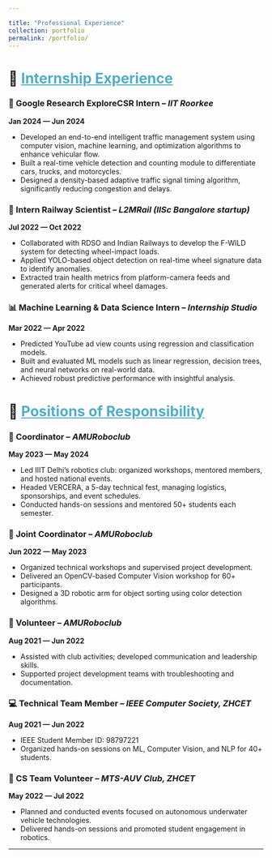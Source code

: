 ```yaml
---

title: "Professional Experience"
collection: portfolio
permalink: /portfolio/
---
```


# 💼 <a href="https://drive.google.com/file/d/1m2Qzjm_5uPeAJstj1_7WSm_nwoQr7ZyM/view?usp=sharing" style="color:#52ADC8;">Internship Experience</a>
### 🚦 Google Research ExploreCSR Intern – *IIT Roorkee*

**Jan 2024 — Jun 2024**

* Developed an end-to-end intelligent traffic management system using computer vision, machine learning, and optimization algorithms to enhance vehicular flow.
* Built a real-time vehicle detection and counting module to differentiate cars, trucks, and motorcycles.
* Designed a density-based adaptive traffic signal timing algorithm, significantly reducing congestion and delays.

### 🚄 Intern Railway Scientist – *L2MRail (IISc Bangalore startup)*

**Jul 2022 — Oct 2022**

* Collaborated with RDSO and Indian Railways to develop the F-WILD system for detecting wheel-impact loads.
* Applied YOLO-based object detection on real-time wheel signature data to identify anomalies.
* Extracted train health metrics from platform-camera feeds and generated alerts for critical wheel damages.

### 📊 Machine Learning & Data Science Intern – *Internship Studio*

**Mar 2022 — Apr 2022**

* Predicted YouTube ad view counts using regression and classification models.
* Built and evaluated ML models such as linear regression, decision trees, and neural networks on real-world data.
* Achieved robust predictive performance with insightful analysis.


# 🧭 <a href="https://drive.google.com/file/d/1izivNTRTAXRK0rEf536x-HK1K3k7uRZU/view?usp=drive_link" style="color:#52ADC8;">Positions of Responsibility</a>  


### 🤖 Coordinator – *AMURoboclub*

**May 2023 — May 2024**

* Led IIIT Delhi’s robotics club: organized workshops, mentored members, and hosted national events.
* Headed VERCERA, a 5-day technical fest, managing logistics, sponsorships, and event schedules.
* Conducted hands-on sessions and mentored 50+ students each semester.

### 🤝 Joint Coordinator – *AMURoboclub*

**Jun 2022 — May 2023**

* Organized technical workshops and supervised project development.
* Delivered an OpenCV-based Computer Vision workshop for 60+ participants.
* Designed a 3D robotic arm for object sorting using color detection algorithms.

### 🙋 Volunteer – *AMURoboclub*

**Aug 2021 — Jun 2022**

* Assisted with club activities; developed communication and leadership skills.
* Supported project development teams with troubleshooting and documentation.

### 💻 Technical Team Member – *IEEE Computer Society, ZHCET*

**Aug 2021 — Jun 2022**

* IEEE Student Member ID: 98797221
* Organized hands-on sessions on ML, Computer Vision, and NLP for 40+ students.

### 🌊 CS Team Volunteer – *MTS-AUV Club, ZHCET*

**May 2022 — Jul 2022**

* Planned and conducted events focused on autonomous underwater vehicle technologies.
* Delivered hands-on sessions and promoted student engagement in robotics.

---
